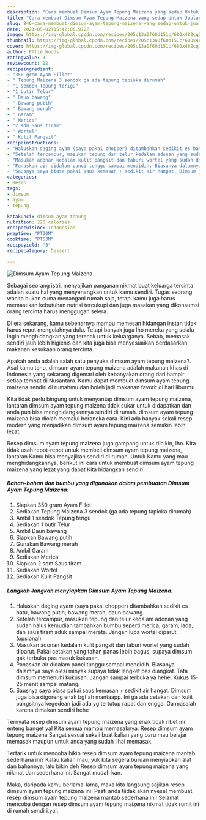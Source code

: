 ```yaml
---
description: "Cara membuat Dimsum Ayam Tepung Maizena yang sedap Untuk Jualan"
title: "Cara membuat Dimsum Ayam Tepung Maizena yang sedap Untuk Jualan"
slug: 846-cara-membuat-dimsum-ayam-tepung-maizena-yang-sedap-untuk-jualan
date: 2021-05-02T15:42:06.972Z
image: https://img-global.cpcdn.com/recipes/205c13a0f60d151c/680x482cq70/dimsum-ayam-tepung-maizena-foto-resep-utama.jpg
thumbnail: https://img-global.cpcdn.com/recipes/205c13a0f60d151c/680x482cq70/dimsum-ayam-tepung-maizena-foto-resep-utama.jpg
cover: https://img-global.cpcdn.com/recipes/205c13a0f60d151c/680x482cq70/dimsum-ayam-tepung-maizena-foto-resep-utama.jpg
author: Effie Woods
ratingvalue: 3
reviewcount: 12
recipeingredient:
- "350 gram Ayam Fillet"
- " Tepung Maizena 3 sendok ga ada tepung tapioka dirumah"
- "1 sendok Tepung terigu"
- "1 butir Telur"
- " Daun bawang"
- " Bawang putih"
- " Bawang merah"
- " Garam"
- " Merica"
- "2 sdm Saus tiram"
- " Wortel"
- " Kulit Pangsit"
recipeinstructions:
- "Haluskan daging ayam (saya pakai chopper) ditambahkan sedikit es batu, bawang putih, bawang merah, daun bawang."
- "Setelah tercampur, masukan tepung dan telur kedalam adonan yang sudah halus kemudian tambahkan bumbu seperti merica, garam, lada, dan saus tiram aduk sampai merata. Jangan lupa wortel diparut (opsional)"
- "Masukan adonan kedalam kulit pangsit dan taburi wortel yang sudah diparut. Pakai cetakan yang tahan panas lebih bagus, supaya dimsum gak terbuka pas masuk kukusan."
- "Panaskan air didalam panci tunggu sampai mendidih. Biasanya dalamnya saya olesi minyak supaya tidak lengket pas diangkat. Tata dimsum memenuhi kukusan. Jangan sampai terbuka ya hehe. Kukus 15-25 menit sampai matang."
- "Sausnya saya biasa pakai saus kemasan + sedikit air hangat. Dimsum juga bisa digoreng enak bgt ah mantaapp. Ini ga ada cetakan dan kulit pangsitnya kegedean jadi ada yg tertutup rapat dan engga. Ga masalah karena dimakan sendiri hehe"
categories:
- Resep
tags:
- dimsum
- ayam
- tepung

katakunci: dimsum ayam tepung 
nutrition: 220 calories
recipecuisine: Indonesian
preptime: "PT30M"
cooktime: "PT53M"
recipeyield: "3"
recipecategory: Dessert

---
```



![Dimsum Ayam Tepung Maizena](https://img-global.cpcdn.com/recipes/205c13a0f60d151c/680x482cq70/dimsum-ayam-tepung-maizena-foto-resep-utama.jpg)

Sebagai seorang istri, menyajikan panganan nikmat buat keluarga tercinta adalah suatu hal yang menyenangkan untuk kamu sendiri. Tugas seorang  wanita bukan cuma menangani rumah saja, tetapi kamu juga harus memastikan kebutuhan nutrisi tercukupi dan juga masakan yang dikonsumsi orang tercinta harus menggugah selera.

Di era  sekarang, kamu sebenarnya mampu memesan hidangan instan tidak harus repot mengolahnya dulu. Tetapi banyak juga lho mereka yang selalu ingin menghidangkan yang terenak untuk keluarganya. Sebab, memasak sendiri jauh lebih higienis dan kita juga bisa menyesuaikan berdasarkan makanan kesukaan orang tercinta. 



Apakah anda adalah salah satu penyuka dimsum ayam tepung maizena?. Asal kamu tahu, dimsum ayam tepung maizena adalah makanan khas di Indonesia yang sekarang digemari oleh kebanyakan orang dari hampir setiap tempat di Nusantara. Kamu dapat membuat dimsum ayam tepung maizena sendiri di rumahmu dan boleh jadi makanan favorit di hari liburmu.

Kita tidak perlu bingung untuk menyantap dimsum ayam tepung maizena, lantaran dimsum ayam tepung maizena tidak sukar untuk didapatkan dan anda pun bisa menghidangkannya sendiri di rumah. dimsum ayam tepung maizena bisa diolah memalui beraneka cara. Kini ada banyak sekali resep modern yang menjadikan dimsum ayam tepung maizena semakin lebih lezat.

Resep dimsum ayam tepung maizena juga gampang untuk dibikin, lho. Kita tidak usah repot-repot untuk membeli dimsum ayam tepung maizena, lantaran Kamu bisa menyajikan sendiri di rumah. Untuk Kamu yang mau menghidangkannya, berikut ini cara untuk membuat dimsum ayam tepung maizena yang lezat yang dapat Kita hidangkan sendiri.

<!--inarticleads1-->

##### Bahan-bahan dan bumbu yang digunakan dalam pembuatan Dimsum Ayam Tepung Maizena:

1. Siapkan 350 gram Ayam Fillet
1. Sediakan  Tepung Maizena 3 sendok (ga ada tepung tapioka dirumah)
1. Ambil 1 sendok Tepung terigu
1. Sediakan 1 butir Telur
1. Ambil  Daun bawang
1. Siapkan  Bawang putih
1. Gunakan  Bawang merah
1. Ambil  Garam
1. Sediakan  Merica
1. Siapkan 2 sdm Saus tiram
1. Sediakan  Wortel
1. Sediakan  Kulit Pangsit




<!--inarticleads2-->

##### Langkah-langkah menyiapkan Dimsum Ayam Tepung Maizena:

1. Haluskan daging ayam (saya pakai chopper) ditambahkan sedikit es batu, bawang putih, bawang merah, daun bawang.
1. Setelah tercampur, masukan tepung dan telur kedalam adonan yang sudah halus kemudian tambahkan bumbu seperti merica, garam, lada, dan saus tiram aduk sampai merata. Jangan lupa wortel diparut (opsional)
1. Masukan adonan kedalam kulit pangsit dan taburi wortel yang sudah diparut. Pakai cetakan yang tahan panas lebih bagus, supaya dimsum gak terbuka pas masuk kukusan.
1. Panaskan air didalam panci tunggu sampai mendidih. Biasanya dalamnya saya olesi minyak supaya tidak lengket pas diangkat. Tata dimsum memenuhi kukusan. Jangan sampai terbuka ya hehe. Kukus 15-25 menit sampai matang.
1. Sausnya saya biasa pakai saus kemasan + sedikit air hangat. Dimsum juga bisa digoreng enak bgt ah mantaapp. Ini ga ada cetakan dan kulit pangsitnya kegedean jadi ada yg tertutup rapat dan engga. Ga masalah karena dimakan sendiri hehe




Ternyata resep dimsum ayam tepung maizena yang enak tidak ribet ini enteng banget ya! Kita semua mampu memasaknya. Resep dimsum ayam tepung maizena Sangat sesuai sekali buat kalian yang baru mau belajar memasak maupun untuk anda yang sudah lihai memasak.

Tertarik untuk mencoba bikin resep dimsum ayam tepung maizena mantab sederhana ini? Kalau kalian mau, yuk kita segera buruan menyiapkan alat dan bahannya, lalu bikin deh Resep dimsum ayam tepung maizena yang nikmat dan sederhana ini. Sangat mudah kan. 

Maka, daripada kamu berlama-lama, maka kita langsung sajikan resep dimsum ayam tepung maizena ini. Pasti anda tiidak akan nyesel membuat resep dimsum ayam tepung maizena mantab sederhana ini! Selamat mencoba dengan resep dimsum ayam tepung maizena nikmat tidak rumit ini di rumah sendiri,ya!.

